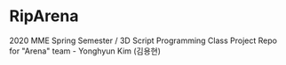 # RipArena
2020 MME Spring Semester / 3D Script Programming Class Project Repo for "Arena" team - Yonghyun Kim (김용현)

